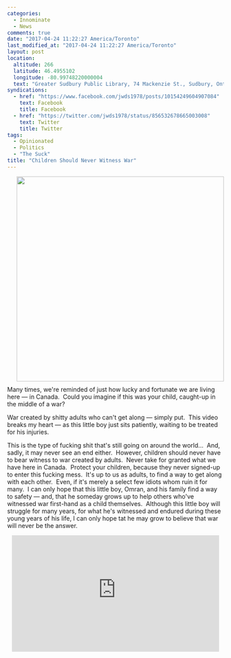 ```yaml
---
categories:
  - Innominate
  - News
comments: true
date: "2017-04-24 11:22:27 America/Toronto"
last_modified_at: "2017-04-24 11:22:27 America/Toronto"
layout: post
location:
  altitude: 266
  latitude: 46.4955102
  longitude: -80.99748220000004
  text: "Greater Sudbury Public Library, 74 Mackenzie St., Sudbury, Ontario, P3C 4X8, Canada"
syndications:
  - href: "https://www.facebook.com/jwds1978/posts/10154249604907084"
    text: Facebook
    title: Facebook
  - href: "https://twitter.com/jwds1978/status/856532678665003008"
    text: Twitter
    title: Twitter
tags:
  - Opinionated
  - Politics
  - "The Suck"
title: "Children Should Never Witness War"
---
```


<img
  alt="" height="477" src="{{ site.uri.assets }}/blog/2017/04/24/children-should-never-witness-war/this-war-of-mine_the-little-ones_482x477.png"
  style="border: 0px; float: right; margin-bottom: 10px; margin-left: 10px;" width="482" />
<p>
  Many times, we're reminded of just how lucky and fortunate we are living here &#8212; in Canada.&nbsp; Could you imagine if this was your child, caught-up in
  the middle of a war?
</p>
<p>
  War created by shitty adults who can't get along &#8212; simply put.&nbsp; This video breaks my heart &#8212; as this little boy just sits patiently, waiting
  to be treated for his injuries.
</p>
<p>
  This is the type of fucking shit that's still going on around the world&hellip;&nbsp; And, sadly, it may never see an end either.&nbsp; However, children
  should never have to bear witness to war created by adults.&nbsp; Never take for granted what we have here in Canada.&nbsp; Protect your children, because
  they never signed-up to enter this fucking mess.&nbsp; It's up to us as adults, to find a way to get along with each other.&nbsp; Even, if it's merely a
  select few idiots whom ruin it for many.&nbsp; I can only hope that this little boy, Omran, and his family find a way to safety &#8212; and, that he someday
  grows up to help others who've witnessed war first-hand as a child themselves.&nbsp; Although this little boy will struggle for many years, for what he's
  witnessed and endured during these young years of his life, I can only hope tat he may grow to believe that war will never be the answer.
</p>
<!-- excerptBreak -->
<iframe
  allowfullscreen height="271" src="https://www.youtube-nocookie.com/embed/vQptcBOJD7o?rel=0"
  style="border: none; display: block; margin-left: auto; margin-right: auto;" width="482"></iframe>
